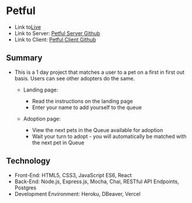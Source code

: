 # Petful
+ Link to[Live](https://petful-client-bice.vercel.app/)
+ Link to Server: [Petful Server Github](https://github.com/aminnoah/Petful-server)
+ Link to Client: [Petful Client Github](https://github.com/aminnoah/Petful-client)


## Summary

+ This is a 1 day project that matches a user to a pet on a first in first out basis. Users can see other adopters do the same.

  + Landing page:
    + Read the instructions on the landing page
    + Enter your name to add yourself to the queue

  + Adoption page:
    + View the next pets in the Queue available for adoption
    + Wait your turn to adopt - you will automatically be matched with the next pet in Queue
  
## Technology
+ Front-End: HTML5, CSS3, JavaScript ES6, React
+ Back-End: Node.js, Express.js, Mocha, Chai, RESTful API Endpoints, Postgres
+ Development Environment: Heroku, DBeaver, Vercel
  